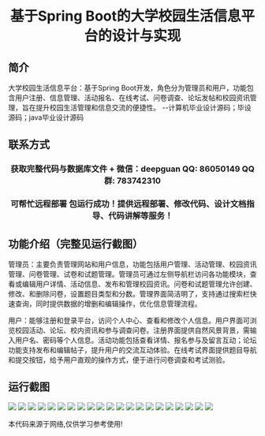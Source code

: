 <p><h1 align="center">基于Spring Boot的大学校园生活信息平台的设计与实现</h1></p>

## 简介
大学校园生活信息平台：基于Spring Boot开发，角色分为管理员和用户，功能包含用户注册、信息管理、活动报名、在线考试、问卷调查、论坛发帖和校园资讯管理，旨在提升校园生活管理和信息交流的便捷性。    --计算机毕业设计源码；毕设源码；java毕业设计源码


## 联系方式
<p><h3 align="center">获取完整代码与数据库文件 + 微信：deepguan QQ: 86050149 QQ群: 783742310</h3></p>
<p><h3 align="center">可帮忙远程部署 包运行成功！提供远程部署、修改代码、设计文档指导、代码讲解等服务！</h3></p>

## 功能介绍（完整见运行截图）
管理员：主要负责管理网站和用户信息，功能包括用户管理、活动管理、校园资讯管理、问卷管理、试卷和试题管理。管理员可通过左侧导航栏访问各功能模块，查看或编辑用户详情、活动信息、发布和管理校园资讯。问卷和试题管理允许创建、修改、和删除问卷，设置题目类型和分数。管理界面简洁明了，支持通过搜索栏快速查询，同时提供数据的增删和编辑操作，优化信息管理流程。

用户：能够注册和登录平台，访问个人中心、查看和修改个人信息。用户界面可浏览校园活动、论坛、校内资讯和参与调查问卷。注册界面提供自然风景背景，需输入用户名、密码等个人信息。活动功能包括查看详情、报名参与及留言互动；论坛功能支持发布和编辑帖子，提升用户的交流互动体验。在线考试界面提供题目导航和提交按钮，给予用户直观的操作方式，便于进行问卷调查和考试测验。


## 运行截图
![](img/001.jpg)
![](img/002.jpg)
![](img/003.jpg)
![](img/004.jpg)
![](img/005.jpg)
![](img/006.jpg)
![](img/007.jpg)
![](img/008.jpg)
![](img/009.jpg)
![](img/010.jpg)
![](img/011.jpg)
![](img/012.jpg)
![](img/013.jpg)
![](img/014.jpg)
![](img/015.jpg)
![](img/016.jpg)
![](img/017.jpg)
![](img/018.jpg)
![](img/019.jpg)
![](img/020.jpg)
![](img/021.jpg)

<p>本代码来源于网络,仅供学习参考使用!</p>
